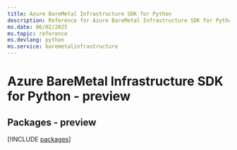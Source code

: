 ```yaml
---
title: Azure BareMetal Infrastructure SDK for Python
description: Reference for Azure BareMetal Infrastructure SDK for Python
ms.date: 06/02/2025
ms.topic: reference
ms.devlang: python
ms.service: baremetalinfrastructure
---
```

# Azure BareMetal Infrastructure SDK for Python - preview
## Packages - preview
[!INCLUDE [packages](baremetal-infrastructure-index.md)]